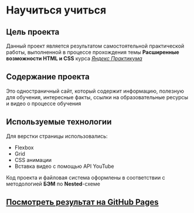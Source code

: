 # Научиться учиться

## Цель проекта

Данный проект является результатом самостоятельной практической работы, выполненной в процессе прохождения темы **Расширенные возможности HTML и CSS** курса _[Яндекс Практикума](https://praktikum.yandex.ru/)_

## Содержание проекта

Это одностраничный сайт, который содержит информацию, полезную для обучения, интересные факты, ссылки на образовательные ресурсы и видео о процессе обучения

## Используемые технологии

Для верстки страницы использовались:

- Flexbox
- Grid
- CSS анимации
- Вставка видео с помощью API YouTube

Код проекта и файловая система оформлены в соответствии с методологией **БЭМ** по **Nested**-схеме

## **[Посмотреть результат на GitHub Pages](https://berezinkonstantin.github.io/how-to-learn/)**
